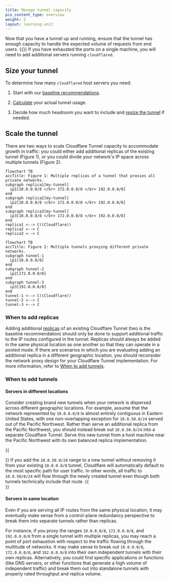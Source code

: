```yaml
---
title: Manage tunnel capacity
pcx_content_type: overview
weight: 3
layout: learning-unit
---
```


Now that you have a tunnel up and running, ensure that the tunnel has enough capacity to handle the expected volume of requests from end users. {{<render file="tunnel/_tunnel-capacity-intro.md" productFolder="cloudflare-one">}}
 If you have exhausted the ports on a single machine, you will need to add additional servers running `cloudflared`.

## Size your tunnel

To determine how many `cloudflared` host servers you need:

1. Start with our [baseline recommendations](/cloudflare-one/connections/connect-networks/deploy-tunnels/system-requirements/#recommendations).

2. [Calculate](/cloudflare-one/connections/connect-networks/deploy-tunnels/system-requirements/#calculate-your-tunnel-capacity) your actual tunnel usage.

3. Decide how much headroom you want to include and [resize the tunnel](#scale-the-tunnel) if needed.

## Scale the tunnel

There are two ways to scale Cloudflare Tunnel capacity to accommodate growth in traffic: you could either add additional replicas of the existing tunnel (Figure 1), or you could divide your network's IP space across multiple tunnels (Figure 2).

```mermaid
flowchart TB
accTitle: Figure 1: Multiple replicas of a tunnel that proxies all private networks.
subgraph replica1[my-tunnel]
  ip1[10.0.0.0/8 </br> 172.0.0.0/8 </br> 192.0.0.0/8]
end
subgraph replica2[my-tunnel]
  ip2[10.0.0.0/8 </br> 172.0.0.0/8 </br> 192.0.0.0/8]
end
subgraph replica3[my-tunnel]
  ip3[10.0.0.0/8 </br> 172.0.0.0/8 </br> 192.0.0.0/8]
end
replica1 <--> C((Cloudflare))
replica2 <--> C
replica3 <--> C
```

```mermaid
flowchart TB
accTitle: Figure 2: Multiple tunnels proxying different private networks.
subgraph tunnel-1
  ip1[10.0.0.0/8]
end
subgraph tunnel-2
  ip2[172.0.0.0/8]
end
subgraph tunnel-3
  ip3[192.0.0.0/8]
end
tunnel-1 <--> C((Cloudflare))
tunnel-2 <--> C
tunnel-3 <--> C
```

### When to add replicas

Adding additional [replicas](/cloudflare-one/connections/connect-networks/deploy-tunnels/deploy-cloudflared-replicas/#cloudflared-replicas) of an existing Cloudflare Tunnel (two is the baseline recommendation) should only be done to support additional traffic to the IP routes configured in the tunnel. Replicas should always be added in the same physical location as one another so that they can operate in a pooled mode. If there are scenarios in which you are evaluating adding an additional replica in a different geographic location, you should reconsider the network proxy design for your Cloudflare Tunnel implementation. For more information, refer to [When to add tunnels](#when-to-add-tunnels).

### When to add tunnels

#### Servers in different locations

Consider creating brand new tunnels when your network is dispersed across different geographic locations. For example, assume that the network represented by `10.0.0.0/8` is almost entirely contiguous in Eastern United States, with one non-overlapping exception for `10.0.50.0/24` served out of the Pacific Northwest. Rather than serve an additional replica from the Pacific Northwest, you should instead break out `10.0.50.0/24` into a separate Cloudflare Tunnel. Serve this new tunnel from a host machine near the Pacific Northwest with its own balanced replica implementation.

{{<Aside type="note">}}
If you add the `10.0.50.0/24` range to a new tunnel without removing it from your existing `10.0.0.0/8` tunnel, Cloudflare will automatically default to the most specific path for user traffic. In other words, all traffic to `10.0.50/0/24` will flow through the newly created tunnel even though both tunnels technically include that route.
{{</Aside>}}

#### Servers in same location

Even if you are serving all IP routes from the same physical location, it may eventually make sense from a control-plane redundancy perspective to break them into separate tunnels rather than replicas.

For instance, if you proxy the ranges `10.0.0.0/8`, `172.0.0.0/8`, and `192.0.0.0/8` from a single tunnel with multiple replicas, you may reach a point of port exhaustion with respect to the traffic flowing through the multitude of networks. It may make sense to break out `10.0.0.0/8`, `172.0.0.0/8`, and `192.0.0.0/8` into their own independent tunnels with their own replicas. Alternatively, you could find specific applications or functions (like DNS servers, or other functions that generate a high volume of independent traffic) and break them out into standalone tunnels with properly rated throughput and replica volume.
